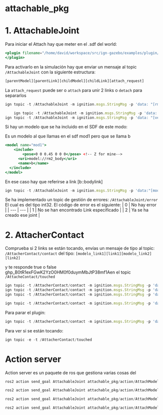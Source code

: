 # attachable_pkg

# 1. AttachableJoint
Para iniciar el Attach hay que meter en el .sdf del world:

```jsx
<plugin filename="/home/david/workspace/src/ign-gazebo/examples/plugin/system_plugin/build/libAttachableJoint.so" name="attachable_joint::AttachableJoint">
</plugin>
```

Para activarlo en la simulación hay que enviar un mensaje al topic `/AttachableJoint` con la siguiente estructura:

```jsx
[parentModel][parentLink][childModel][childLink][attach_request]
```

La `attach_request` puede ser o `attach` para unir 2 links o `detach` para separarlos

```jsx
ign topic -t /AttachableJoint -m ignition.msgs.StringMsg -p 'data: "[rm2_1][AttachableLink_1_rm2_1][rm2_2][AttachableLink_1_rm2_1][attach]" '

	ign topic -t /AttachableJoint -m ignition.msgs.StringMsg -p 'data: "[box0][box_body][box2][box_body][attach]" '
ign topic -t /AttachableJoint -m ignition.msgs.StringMsg -p 'data: "[vehicle_blue][AttachableLink_1_vehicle_1][box0][box_body][attach]" '

```

Si hay un modelo que se ha incluido en el SDF de este modo:

Es un modelo al que llamas en el sdf mod1 pero que se llama b

```jsx
<model name="mod1">
	<include>
		<pose>0 0 0.45 0 0 0</pose> <!-- Z for mine-->
	  <uri>model://rm2_body</uri>
	  <name>b</name>
  </include>
</model>
```

En ese caso hay que referirse a link [b::bodylink]

```jsx
ign topic -t /AttachableJoint -m ignition.msgs.StringMsg -p 'data:"[mod1][b::bodyLink][box2][box_body][attach]'
```

Se ha implementado un topic de gestión de errores: `/AttachableJoint/error` El cual es del tipo int32. El código de error es el siguiente:
| 0 | No hay error |
| --- | --- |
| 1 | No se han encontrado Link especificado |
| 2 | Ya se ha creado ese joint |

# 2.  AttacherContact

Comprueba si 2 links se están tocando, envías un mensaje de tipo al topic: `/AttacherContact/contact` del tipo: `[modelo_link1][link1][modelo_link2][link2]`

y te responde true o false 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en el topic `/AttacheContact/touched` 

```jsx
ign topic -t /AttacherContact/contact -m ignition.msgs.StringMsg -p 'data:"[rm2_1][AttachableLink_1_rm2_1][rm2_2][AttachableLink_1_rm2_1]"'
ign topic -t /AttacherContact/contact -m ignition.msgs.StringMsg -p 'data:"[vehicle_blue][AttachableLink_1_vehicle_1][wall_1][AttachableLink_1_wall_1]"'
ign topic -t /AttacherContact/contact -m ignition.msgs.StringMsg -p 'data:"[vehicle_blue][AttachableLink_1_vehicle_1][box0][box_body]"'

ign topic -t /AttacherContact/contact -m ignition.msgs.StringMsg -p 'data:"[rm2_1][AttachableLink_1_rm2_1][wall_1][AttachableLink_1_wall_1]"'
```

Para parar el plugin:

```jsx
ign topic -t /AttacherContact/contact -m ignition.msgs.StringMsg -p 'data:"end"'
```

Para ver si se están tocando:

```jsx
ign topic -e -t /AttacherContact/touched
```
# Action server

Action server es un paquete de ros que gestiona varias cosas del 

```jsx
ros2 action send_goal AttachableJoint attachable_pkg/action/AttachModel "{parent: "AttachableLink_1_vehicle_1", child: "AttachableLink_1_box_1", attach: true}"

ros2 action send_goal AttachableJoint attachable_pkg/action/AttachModel "{parent: "AttachableLink_1_vehicle_1", child: "AttachableLink_1_box_1", attach: true}"
```

```jsx
ros2 action send_goal AttachableJoint attachable_pkg/action/AttachModel "{parent: "AttachableLink_1_wall_1", child: "AttachableLink_1_vehicle_1", attach: true}"

ros2 action send_goal AttachableJoint attachable_pkg/action/AttachModel "{parent_model: "rm2_1", parent_link: "AttachableLink_1_rm2_1", child_model: "rm2_2",child_link: "AttachableLink_1_rm2_2", attach: true}"

```

